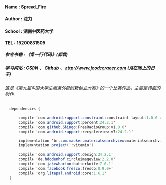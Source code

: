 #### Name : Spread_Fire
#### Author : 沈力
#### School : 湖南中医药大学
#### TEL : 15200831505

##### 参考书籍 : 《第一行代码》(郭霖)
##### 学习网站 : CSDN 、 Github 、 http://www.jcodecraeer.com (泡在网上的日子)
###### 这是《第九届中国大学生服务外包创新创业大赛》的一个比赛作品，主要是界面的制作.

```Java
  dependencies {

      compile 'com.android.support.constraint:constraint-layout:1.0.0-alpha7'
      compile 'com.android.support:percent:24.2.1'
      compile 'com.github.Sbingo:FreeRadioGroup:v1.0.0'
      compile 'com.android.support:recyclerview-v7:24.2.1'
      
      implementation 'br.com.mauker.materialsearchview:materialsearchview:1.2.2'
      implementation project(':vitamio')
      
      compile 'com.android.support:design:24.2.1'
      compile 'de.hdodenhof:circleimageview:2.2.0'
      compile 'com.jakewharton:butterknife:7.0.1'
      compile 'com.facebook.fresco:fresco:0.9.0+'
      compile 'org.litepal.android:core:1.6.1'
  }
```
